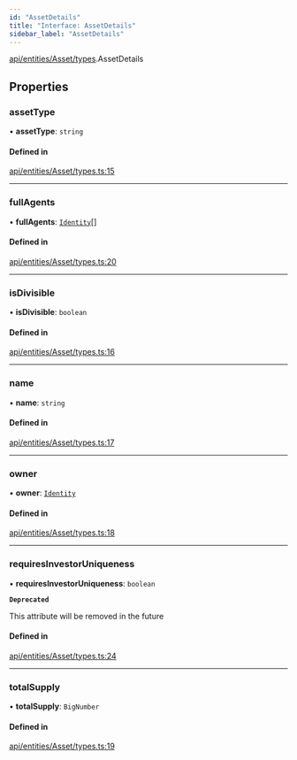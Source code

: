```yaml
---
id: "AssetDetails"
title: "Interface: AssetDetails"
sidebar_label: "AssetDetails"
---
```


[api/entities/Asset/types](../../../../../../modules/API/Entities/Asset/Types/Types.md).AssetDetails

## Properties

### assetType

• **assetType**: `string`

#### Defined in

[api/entities/Asset/types.ts:15](https://github.com/PolymeshAssociation/polymesh-sdk/blob/95e180d2/src/api/entities/Asset/types.ts#L15)

___

### fullAgents

• **fullAgents**: [`Identity`](../../../../../../classes/API/Entities/Identity/Identity.md)[]

#### Defined in

[api/entities/Asset/types.ts:20](https://github.com/PolymeshAssociation/polymesh-sdk/blob/95e180d2/src/api/entities/Asset/types.ts#L20)

___

### isDivisible

• **isDivisible**: `boolean`

#### Defined in

[api/entities/Asset/types.ts:16](https://github.com/PolymeshAssociation/polymesh-sdk/blob/95e180d2/src/api/entities/Asset/types.ts#L16)

___

### name

• **name**: `string`

#### Defined in

[api/entities/Asset/types.ts:17](https://github.com/PolymeshAssociation/polymesh-sdk/blob/95e180d2/src/api/entities/Asset/types.ts#L17)

___

### owner

• **owner**: [`Identity`](../../../../../../classes/API/Entities/Identity/Identity.md)

#### Defined in

[api/entities/Asset/types.ts:18](https://github.com/PolymeshAssociation/polymesh-sdk/blob/95e180d2/src/api/entities/Asset/types.ts#L18)

___

### requiresInvestorUniqueness

• **requiresInvestorUniqueness**: `boolean`

**`Deprecated`**

 This attribute will be removed in the future

#### Defined in

[api/entities/Asset/types.ts:24](https://github.com/PolymeshAssociation/polymesh-sdk/blob/95e180d2/src/api/entities/Asset/types.ts#L24)

___

### totalSupply

• **totalSupply**: `BigNumber`

#### Defined in

[api/entities/Asset/types.ts:19](https://github.com/PolymeshAssociation/polymesh-sdk/blob/95e180d2/src/api/entities/Asset/types.ts#L19)
